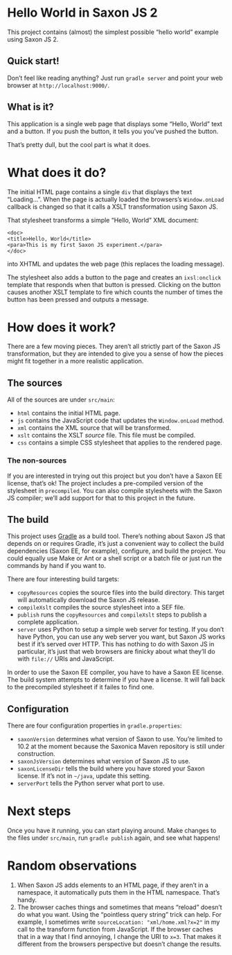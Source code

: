 # Hello World in Saxon JS 2

This project contains (almost) the simplest possible “hello world”
example using Saxon JS 2.

## Quick start!

Don’t feel like reading anything? Just run `gradle server` and point
your web browser at `http://localhost:9000/`.

## What is it?

This application is a single web page that displays some “Hello,
World” text and a button. If you push the button, it tells you you’ve
pushed the button.

That’s pretty dull, but the cool part is what it does.

# What does it do?

The initial HTML page contains a single `div` that displays the text
“Loading…”. When the page is actually loaded the browsers’s
`Window.onLoad` callback is changed so that it calls a XSLT
transformation using Saxon JS.

That stylesheet transforms a simple “Hello, World” XML document:

```
<doc>
<title>Hello, World</title>
<para>This is my first Saxon JS experiment.</para>
</doc>
```

into XHTML and updates the web page (this replaces the loading message).

The stylesheet also adds a button to the page and creates an
`ixsl:onclick` template that responds when that button is pressed.
Clicking on the button causes another XSLT template to fire which
counts the number of times the button has been pressed and outputs a
message.

# How does it work?

There are a few moving pieces. They aren’t all strictly part of the
Saxon JS transformation, but they are intended to give you a sense of
how the pieces might fit together in a more realistic application.

## The sources

All of the sources are under `src/main`:

* `html` contains the initial HTML page.
* `js` contains the JavaScript code that updates the `Window.onLoad` method.
* `xml` contains the XML source that will be transformed.
* `xslt` contains the XSLT *source* file. This file must be compiled.
* `css` contains a simple CSS stylesheet that applies to the rendered page.

### The non-sources

If you are interested in trying out this project but you don’t have a
Saxon EE license, that’s ok! The project includes a pre-compiled
version of the stylesheet in `precompiled`. You can also compile
stylesheets with the Saxon JS compiler; we’ll add support for that to
this project in the future.

## The build

This project uses [Gradle](https://gradle.org/) as a build tool.
There’s nothing about Saxon JS that depends on or requires Gradle,
it’s just a convenient way to collect the build dependencies (Saxon
EE, for example), configure, and build the project. You could equally
use Make or Ant or a shell script or a batch file or just run the
commands by hand if you want to.

There are four interesting build targets:

* `copyResources` copies the source files into the build directory.
  This target will automatically download the Saxon JS release.
* `compileXslt` compiles the source stylesheet into a SEF file.
* `publish` runs the `copyResources` and `compileXslt` steps to
  publish a complete application.
* `server` uses Python to setup a simple web server for testing. If
  you don’t have Python, you can use any web server you want, but
  Saxon JS works best if it’s served over HTTP. This has nothing to do
  with Saxon JS in particular, it’s just that web browsers are finicky
  about what they’ll do with `file://` URIs and JavaScript.

In order to use the Saxon EE compiler, you have to have a Saxon EE
license. The build system attempts to determine if you have a license.
It will fall back to the precompiled stylesheet if it failes to find
one.

## Configuration

There are four configuration properties in `gradle.properties`:

* `saxonVersion` determines what version of Saxon to use. You’re
  limited to 10.2 at the moment because the Saxonica Maven repository
  is still under construction.
* `saxonJsVersion` determines what version of Saxon JS to use.
* `saxonLicenseDir` tells the build where you have stored your Saxon
  license. If it’s not in `~/java`, update this setting.
* `serverPort` tells the Python server what port to use.

# Next steps

Once you have it running, you can start playing around. Make changes
to the files under `src/main`, run `gradle publish` again, and see what happens!

# Random observations

1. When Saxon JS adds elements to an HTML page, if they aren’t in a
   namespace, it automatically puts them in the HTML namespace. That’s handy.
2. The browser caches things and sometimes that means “reload” doesn’t
   do what you want. Using the “pointless query string” trick can
   help. For example, I sometimes write `sourceLocation:
   "xml/home.xml?x=2"` in my call to the transform function from
   JavaScript. If the browser caches that in a way that I find
   annoying, I change the URI to `x=3`. That makes it different from
   the browsers perspective but doesn’t change the results.
